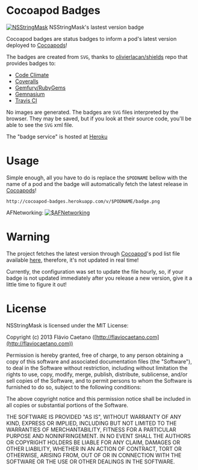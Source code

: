 Cocoapod Badges
===============

[![NSStringMask](http://cocoapod-badges.herokuapp.com/v/nsstringmask/badge.png)](http://cocoadocs.org/docsets/NSStringMask) NSStringMask's lastest version badge

Cocoapod badges are status badges to inform a pod's latest version deployed to [Cocoapods](http://cocoapods.org)!

The badges are created from `SVG`, thanks to [olivierlacan/shields](https://github.com/olivierlacan/shields) repo that provides badges to:

- [Code Climate](https://codeclimate.com/changelog/510d4fde56b102523a0004bf)
- [Coveralls](https://coveralls.io/r/kaize/nastachku)
- [Gemfury/RubyGems](http://badge.fury.io/)
- [Gemnasium](http://blog.tech-angels.com/post/43141047457/gemnasium-v3-aka-gemnasium)
- [Travis CI](http://about.travis-ci.org/docs/user/status-images/)

No images are generated. The badges are `SVG` files interpreted by the browser. They may be saved, but if you look at their source code, you'll be able to see the `SVG` xml file.

The "badge service" is hosted at [Heroku](https://www.heroku.com/)

# Usage

Simple enough, all you have to do is replace the `$PODNAME` bellow with the name of a pod and the badge will automatically fetch the latest release in [Cocoapods](http://cocoapods.org)!

	http://cocoapod-badges.herokuapp.com/v/$PODNAME/badge.png


AFNetworking: [![$AFNetworking](http://cocoapod-badges.herokuapp.com/v/afnetworking/badge.png)](http://cocoadocs.org/docsets/AFNetworking)

# Warning

The project fetches the latest version through [Cocoapod](http://cocoapods.org)'s pod list file available [here](http://cocoadocs.org/documents.jsonp), therefore, it's not updated in real time!

Currently, the configuration was set to update the file hourly, so, if your badge is not updated immediately after you release a new version, give it a little time to figure it out!

# License

NSStringMask is licensed under the MIT License:

Copyright (c) 2013 Flávio Caetano ([http://flaviocaetano.com](http://flaviocaetano.com))

Permission is hereby granted, free of charge, to any person obtaining a copy of this software and associated documentation files (the "Software"), to deal in the Software without restriction, including without limitation the rights to use, copy, modify, merge, publish, distribute, sublicense, and/or sell copies of the Software, and to permit persons to whom the Software is furnished to do so, subject to the following conditions:

The above copyright notice and this permission notice shall be included in all copies or substantial portions of the Software.

THE SOFTWARE IS PROVIDED "AS IS", WITHOUT WARRANTY OF ANY KIND, EXPRESS OR IMPLIED, INCLUDING BUT NOT LIMITED TO THE WARRANTIES OF MERCHANTABILITY, FITNESS FOR A PARTICULAR PURPOSE AND NONINFRINGEMENT. IN NO EVENT SHALL THE AUTHORS OR COPYRIGHT HOLDERS BE LIABLE FOR ANY CLAIM, DAMAGES OR OTHER LIABILITY, WHETHER IN AN ACTION OF CONTRACT, TORT OR OTHERWISE, ARISING FROM, OUT OF OR IN CONNECTION WITH THE SOFTWARE OR THE USE OR OTHER DEALINGS IN THE SOFTWARE.